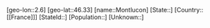 ﻿---
location: [46.33,2.6]
mapzoom: [7,12] 
mapmarker: city 
type: City
tags:
- geo/City


SpocWebEntityId: 32584
isDeleted: false
confidential: public

---
[geo-lon::2.6]
[geo-lat::46.33]
[name::Montlucon]
[State::]
[Country::[[France]]]
[StateId::]
[Population::]
[Unknown::]

